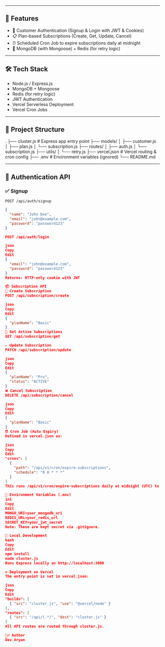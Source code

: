 
---

## 📁 Features

- 🔐 Customer Authentication (Signup & Login with JWT & Cookies)
- 📋 Plan-based Subscriptions (Create, Get, Update, Cancel)
- ⏰ Scheduled Cron Job to expire subscriptions daily at midnight
- 🔁 MongoDB (with Mongoose) + Redis (for retry logic)

---

## 🛠 Tech Stack

- Node.js / Express.js
- MongoDB + Mongoose
- Redis (for retry logic)
- JWT Authentication
- Vercel Serverless Deployment
- Vercel Cron Jobs

---

## 📂 Project Structure

.
├── cluster.js # Express app entry point
├── models/
│ ├── customer.js
│ ├── plan.js
│ └── subscription.js
├── routes/
│ ├── auth.js
│ └── subscription.js
├── utils/
│ └── retry.js
├── vercel.json # Vercel routing & cron config
├── .env # Environment variables (ignored)
└── README.md


---

## 🔐 Authentication API

### ✅ Signup  
`POST /api/auth/signup`  
```json
{
  "name": "John Doe",
  "email": "john@example.com",
  "password": "password123"
}

POST /api/auth/login

json
Copy
Edit
{
  "email": "john@example.com",
  "password": "password123"
}
Returns: HTTP-only cookie with JWT

📦 Subscription API
📄 Create Subscription
POST /api/subscription/create

json
Copy
Edit
{
  "planName": "Basic"
}
📑 Get Active Subscriptions
GET /api/subscription/get

✏️ Update Subscription
PATCH /api/subscription/update

json
Copy
Edit
{
  "planName": "Pro",
  "status": "ACTIVE"
}
❌ Cancel Subscription
DELETE /api/subscription/cancel

json
Copy
Edit
{
  "planName": "Basic"
}
⏰ Cron Job (Auto Expiry)
Defined in vercel.json as:

json
Copy
Edit
"crons": [
  {
    "path": "/api/v1/cron/expire-subscriptions",
    "schedule": "0 0 * * *"
  }
]
This runs /api/v1/cron/expire-subscriptions daily at midnight (UTC) to automatically expire outdated subscriptions.

🔧 Environment Variables (.env)
ini
Copy
Edit
MONGO_URI=your_mongodb_uri
REDIS_URL=your_redis_url
SECRET_KEY=your_jwt_secret
Note: These are kept secret via .gitignore.

🧪 Local Development
bash
Copy
Edit
npm install
node cluster.js
Runs Express locally on http://localhost:3000

⚙️ Deployment on Vercel
The entry point is set in vercel.json:

json
Copy
Edit
"builds": [
  { "src": "cluster.js", "use": "@vercel/node" }
],
"routes": [
  { "src": "/api/(.*)", "dest": "cluster.js" }
]
All API routes are routed through cluster.js.

🙋‍♂️ Author
Dev Aryan
